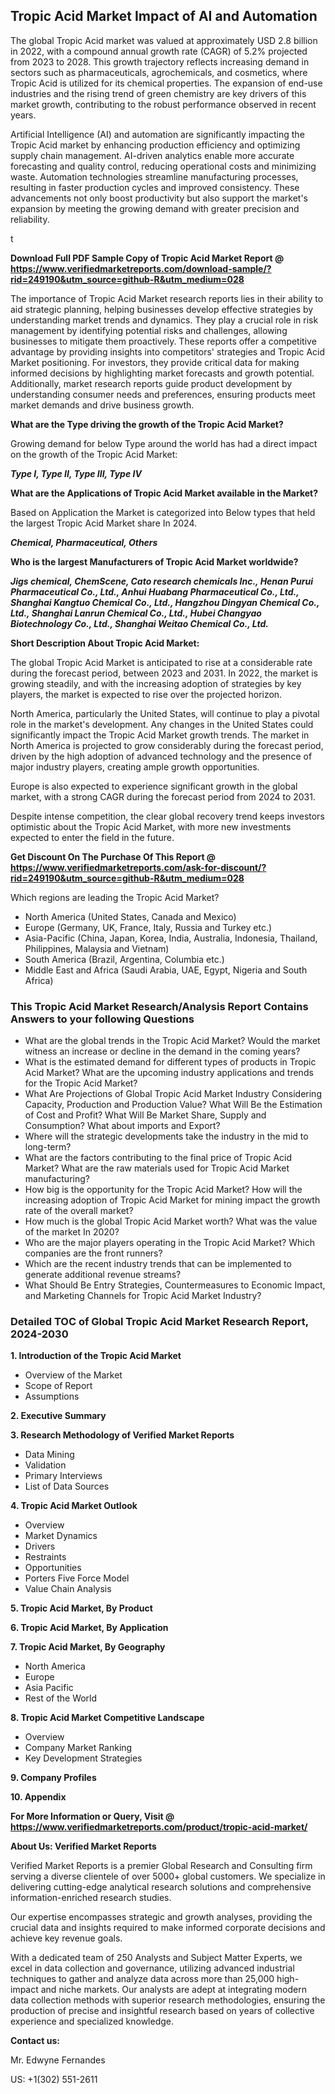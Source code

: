 <h2>Tropic Acid Market Impact of AI and Automation</h2><p>The global Tropic Acid market was valued at approximately USD 2.8 billion in 2022, with a compound annual growth rate (CAGR) of 5.2% projected from 2023 to 2028. This growth trajectory reflects increasing demand in sectors such as pharmaceuticals, agrochemicals, and cosmetics, where Tropic Acid is utilized for its chemical properties. The expansion of end-use industries and the rising trend of green chemistry are key drivers of this market growth, contributing to the robust performance observed in recent years.</p><p>Artificial Intelligence (AI) and automation are significantly impacting the Tropic Acid market by enhancing production efficiency and optimizing supply chain management. AI-driven analytics enable more accurate forecasting and quality control, reducing operational costs and minimizing waste. Automation technologies streamline manufacturing processes, resulting in faster production cycles and improved consistency. These advancements not only boost productivity but also support the market's expansion by meeting the growing demand with greater precision and reliability.</p>t</p><p id="" class=""><strong>Download Full PDF Sample Copy of Tropic Acid Market Report @ <a href="https://www.verifiedmarketreports.com/download-sample/?rid=249190&utm_source=github-R&utm_medium=028" target="_blank">https://www.verifiedmarketreports.com/download-sample/?rid=249190&utm_source=github-R&utm_medium=028</a></strong></p><p>The importance of&nbsp;Tropic Acid Market research reports lies in their ability to aid strategic planning, helping businesses develop effective strategies by understanding market trends and dynamics. They play a crucial role in risk management by identifying potential risks and challenges, allowing businesses to mitigate them proactively. These reports offer a competitive advantage by providing insights into competitors' strategies and Tropic Acid Market positioning. For investors, they provide critical data for making informed decisions by highlighting market forecasts and growth potential. Additionally, market research reports guide product development by understanding consumer needs and preferences, ensuring products meet market demands and drive business growth.</p><p><strong>What are the&nbsp;Type driving the growth of the Tropic Acid Market?</strong></p><p id="" class="">Growing demand for below Type around the world has had a direct impact on the growth of the Tropic Acid Market:</p><em><strong>Type I, Type II, Type III, Type IV</strong></em></p><strong>What are the&nbsp;Applications&nbsp;of Tropic Acid Market available in the Market?</strong></p><p id="" class="">Based on Application the Market is categorized into Below types that held the largest Tropic Acid Market share In 2024.</p><em><strong>Chemical, Pharmaceutical, Others</strong></em></p><strong>Who is the largest Manufacturers of Tropic Acid Market worldwide?</strong></p><p><em><strong>Jigs chemical, ChemScene, Cato research chemicals Inc., Henan Purui Pharmaceutical Co., Ltd., Anhui Huabang Pharmaceutical Co., Ltd., Shanghai Kangtuo Chemical Co., Ltd., Hangzhou Dingyan Chemical Co., Ltd., Shanghai Lanrun Chemical Co., Ltd., Hubei Changyao Biotechnology Co., Ltd., Shanghai Weitao Chemical Co., Ltd.</strong></em></p><p id="" class=""><strong>Short Description About Tropic Acid Market:</strong></p><p>The global Tropic Acid Market is anticipated to rise at a considerable rate during the forecast period, between 2023 and 2031. In 2022, the market is growing steadily, and with the increasing adoption of strategies by key players, the market is expected to rise over the projected horizon.</p><p>North America, particularly the United States, will continue to play a pivotal role in the market's development. Any changes in the United States could significantly impact the Tropic Acid Market growth trends. The market in North America is projected to grow considerably during the forecast period, driven by the high adoption of advanced technology and the presence of major industry players, creating ample growth opportunities.</p><p>Europe is also expected to experience significant growth in the global market, with a strong CAGR during the forecast period from 2024 to 2031.</p><p>Despite intense competition, the clear global recovery trend keeps investors optimistic about the Tropic Acid Market, with more new investments expected to enter the field in the future.</p><p id="" class=""><strong>Get Discount On The Purchase Of This Report @ <a href="https://www.verifiedmarketreports.com/ask-for-discount/?rid=249190&utm_source=github-R&utm_medium=028" target="_blank">https://www.verifiedmarketreports.com/ask-for-discount/?rid=249190&utm_source=github-R&utm_medium=028</a></strong></p>Which regions are leading the Tropic Acid Market?</p><ul><li>North America (United States, Canada and Mexico)</li><li>Europe (Germany, UK, France, Italy, Russia and Turkey etc.)</li><li>Asia-Pacific (China, Japan, Korea, India, Australia, Indonesia, Thailand, Philippines, Malaysia and Vietnam)</li><li>South America (Brazil, Argentina, Columbia etc.)</li><li>Middle East and Africa (Saudi Arabia, UAE, Egypt, Nigeria and South Africa)</li></ul><h3 id="" class="">This Tropic Acid Market Research/Analysis Report Contains Answers to your following Questions</h3><ul><li>What are the global trends in the Tropic Acid Market? Would the market witness an increase or decline in the demand in the coming years?</li><li>What is the estimated demand for different types of products in Tropic Acid Market? What are the upcoming industry applications and trends for the Tropic Acid Market?</li><li>What Are Projections of Global Tropic Acid Market Industry Considering Capacity, Production and Production Value? What Will Be the Estimation of Cost and Profit? What Will Be Market Share, Supply and Consumption? What about imports and Export?</li><li>Where will the strategic developments take the industry in the mid to long-term?</li><li>What are the factors contributing to the final price of Tropic Acid Market? What are the raw materials used for Tropic Acid Market manufacturing?</li><li>How big is the opportunity for the Tropic Acid Market? How will the increasing adoption of Tropic Acid Market for mining impact the growth rate of the overall market?</li><li>How much is the global Tropic Acid Market worth? What was the value of the market In 2020?</li><li>Who are the major players operating in the Tropic Acid Market? Which companies are the front runners?</li><li>Which are the recent industry trends that can be implemented to generate additional revenue streams?</li><li>What Should Be Entry Strategies, Countermeasures to Economic Impact, and Marketing Channels for Tropic Acid Market Industry?</li></ul><h3 id="" class="">Detailed TOC of Global Tropic Acid Market Research Report, 2024-2030</h3><p id="" class=""><strong>1. Introduction of the Tropic Acid Market</strong></p><ul><li>Overview of the Market</li><li>Scope of Report</li><li>Assumptions</li></ul><p id="" class=""><strong>2. Executive Summary</strong></p><p id="" class=""><strong>3. Research Methodology of Verified Market Reports</strong></p><ul><li>Data Mining</li><li>Validation</li><li>Primary Interviews</li><li>List of Data Sources</li></ul><p id="" class=""><strong>4. Tropic Acid Market Outlook</strong></p><ul><li>Overview</li><li>Market Dynamics</li><li>Drivers</li><li>Restraints</li><li>Opportunities</li><li>Porters Five Force Model</li><li>Value Chain Analysis</li></ul><p id="" class=""><strong>5. Tropic Acid Market, By Product</strong></p><p id="" class=""><strong>6. Tropic Acid Market, By Application</strong></p><p id="" class=""><strong>7. Tropic Acid Market, By Geography</strong></p><ul><li>North America</li><li>Europe</li><li>Asia Pacific</li><li>Rest of the World</li></ul><p id="" class=""><strong>8. Tropic Acid Market Competitive Landscape</strong></p><ul><li>Overview</li><li>Company Market Ranking</li><li>Key Development Strategies</li></ul><p id="" class=""><strong>9. Company Profiles</strong></p><p id="" class=""><strong>10. Appendix</strong></p><p id="" class=""><strong>For More Information or Query, Visit @ <a href="https://www.verifiedmarketreports.com/product/tropic-acid-market/" target="_blank">https://www.verifiedmarketreports.com/product/tropic-acid-market/</a></strong></p><p id="" class=""><strong>About Us: Verified Market Reports</strong></p><p id="" class="">Verified Market Reports is a premier Global Research and Consulting firm serving a diverse clientele of over 5000+ global customers. We specialize in delivering cutting-edge analytical research solutions and comprehensive information-enriched research studies.</p><p id="" class="">Our expertise encompasses strategic and growth analyses, providing the crucial data and insights required to make informed corporate decisions and achieve key revenue goals.</p><p id="" class="">With a dedicated team of 250 Analysts and Subject Matter Experts, we excel in data collection and governance, utilizing advanced industrial techniques to gather and analyze data across more than 25,000 high-impact and niche markets. Our analysts are adept at integrating modern data collection methods with superior research methodologies, ensuring the production of precise and insightful research based on years of collective experience and specialized knowledge.</p><p id="" class=""><strong>Contact us:</strong></p><p id="" class="">Mr. Edwyne Fernandes</p><p id="" class="">US: +1(302) 551-2611</p>